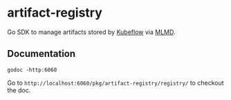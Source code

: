 # artifact-registry

Go SDK to manage artifacts stored by [Kubeflow][kubeflow] via [MLMD][mlmd].

## Documentation

```
godoc -http:6060
```

Go to `http://localhost:6060/pkg/artifact-registry/registry/` to checkout the doc.


[kubeflow]: https://www.kubeflow.org/docs/about/kubeflow/
[mlmd]: https://github.com/google/ml-metadata/
